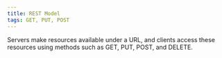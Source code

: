 ```yaml
---
title: REST Model
tags: GET, PUT, POST
---
```


Servers make resources available under a URL, and clients access these resources using methods such as GET, PUT, POST, and DELETE.
